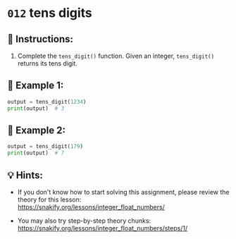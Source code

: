 # `012` tens digits

## 📝 Instructions:

1. Complete the `tens_digit()` function. Given an integer, `tens_digit()` returns its tens digit.

## 📎 Example 1:

```py
output = tens_digit(1234)
print(output)  # 3
```

## 📎 Example 2:

```py
output = tens_digit(179)
print(output)  # 7
```

## 💡 Hints:

+ If you don't know how to start solving this assignment, please review the theory for this lesson: https://snakify.org/lessons/integer_float_numbers/

+ You may also try step-by-step theory chunks: https://snakify.org/lessons/integer_float_numbers/steps/1/
